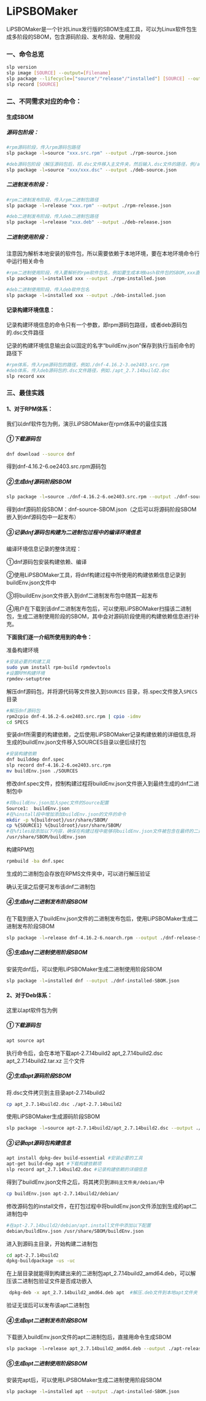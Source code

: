 # LiPSBOMaker

LiPSBOMaker是一个针对Linux发行版的SBOM生成工具，可以为Linux软件包生成多阶段的SBOM，包含源码阶段、发布阶段、使用阶段

[English]: README.md

 

### 一、命令总览

```bash
slp version
slp image [SOURCE] --output=[Filename]
slp package --lifecycle=["source"/"release"/"installed"] [SOURCE] --output=[Filename]
slp record [SOURCE]
```



### 二、不同需求对应的命令：

#### 生成SBOM

##### 源码包阶段：

```bash
#rpm源码阶段，传入rpm源码包路径
slp package -l=source "xxx.src.rpm" --output ./rpm-source.json

#deb源码包阶段（解压源码包后，将.dsc文件移入主文件夹，然后输入.dsc文件的路径，例/apt-2.7.14build2/apt_2.7.14build2.dsc）
slp package -l=source "xxx/xxx.dsc" --output ./deb-source.json
```

##### 二进制发布阶段：

```bash
#rpm二进制发布阶段，传入rpm二进制包路径
slp package -l=release "xxx.rpm" --output ./rpm-release.json

#deb二进制发布阶段，传入deb二进制包路径
slp package -l=release "xxx.deb" --output ./deb-release.json
```

##### 二进制使用阶段：

注意因为解析本地安装的软件包，所以需要依赖于本地环境，要在本地环境命令行中运行相关命令

```bash
#rpm二进制使用阶段，传入要解析的rpm软件包名，例如要生成本地bash软件包的SBOM,xxx直接就是bash
slp package -l=installed xxx --output ./rpm-installed.json

#deb二进制使用阶段，传入deb软件包名
slp package -l=installed xxx --output ./deb-installed.json
```



#### 记录构建环境信息：

记录构建环境信息的命令只有一个参数，即rpm源码包路径，或者deb源码包的.dsc文件路径

记录的构建环境信息输出会以固定的名字“buildEnv.json”保存到执行当前命令的路径下

```bash
#rpm体系，传入rpm源码包的路径，例如./dnf-4.16.2-3.oe2403.src.rpm
#deb体系，传入deb源码包的.dsc文件路径，例如./apt_2.7.14build2.dsc
slp record xxx
```

### 三、最佳实践

#### 1、对于RPM体系：

我们以dnf软件包为例，演示LiPSBOMaker在rpm体系中的最佳实践

##### ①下载源码包

```bash
dnf download --source dnf
```

得到dnf-4.16.2-6.oe2403.src.rpm源码包

##### ②生成dnf源码阶段SBOM

```bash
slp package -l=source ./dnf-4.16.2-6.oe2403.src.rpm --output ./dnf-source-SBOM.json
```

得到dnf源码阶段SBOM：dnf-source-SBOM.json（之后可以将源码阶段SBOM嵌入到dnf源码包中一起发布）

##### ③记录dnf源码包构建为二进制包过程中的编译环境信息

编译环境信息记录的整体流程：

①dnf源码包安装构建依赖、编译

②使用LiPSBOMaker工具，将dnf构建过程中所使用的构建依赖信息记录到buildEnv.json文件中

③将buildEnv.json文件嵌入到dnf二进制发布包中随其一起发布

④用户在下载到该dnf二进制发布包后，可以使用LiPSBOMaker扫描该二进制包，生成二进制使用阶段的SBOM，其中会对源码阶段使用的构建依赖信息进行补充。



**下面我们逐一介绍所使用到的命令：**

准备构建环境

```bash
#安装必要的构建工具
sudo yum install rpm-build rpmdevtools
#设置RPM构建环境
rpmdev-setuptree
```

解压dnf源码包，并将源代码等文件放入到`SOURCES` 目录，将.spec文件放入`SPECS`目录

```bash
#解压dnf源码包
rpm2cpio dnf-4.16.2-6.oe2403.src.rpm | cpio -idmv
cd SPECS
```

安装dnf所需要的构建依赖，之后使用LiPSBOMaker记录构建依赖的详细信息,将生成的buildEnv.json文件移入SOURCES目录以便后续打包

```bash
#安装构建依赖
dnf builddep dnf.spec
slp record dnf-4.16.2-6.oe2403.src.rpm
mv buildEnv.json ./SOURCES
```

修改dnf.spec文件，控制构建过程将buildEnv.json文件嵌入到最终生成的dnf二进制包中

```bash
#将buildEnv.json加入spec文件的Source配置
Source1:  buildEnv.json
#在%install段中增加添加buildEnv.json的文件的命令
mkdir -p %{buildroot}/usr/share/SBOM/
cp %{SOURCE1} %{buildroot}/usr/share/SBOM/
#在%files段添加以下内容，确保在构建过程中能够将buildEnv.json文件被包含在最终的二进制RPM包中：
/usr/share/SBOM/buildEnv.json
```

构建RPM包

```bash
rpmbuild -ba dnf.spec
```

生成的二进制包会存放在RPMS文件夹中，可以进行解压验证

确认无误之后便可发布该dnf二进制包

##### ④生成dnf二进制发布阶段SBOM

在下载到嵌入了buildEnv.json文件的二进制发布包后，使用LiPSBOMaker生成二进制发布阶段SBOM

```bash
slp package -l=release dnf-4.16.2-6.noarch.rpm --output ./dnf-release-SBOM.json
```

##### ⑤生成dnf二进制使用阶段SBOM

安装完dnf后，可以使用LiPSBOMaker生成二进制使用阶段SBOM

```bash
slp package -l=installed dnf --output ./dnf-installed-SBOM.json
```



#### 2、对于Deb体系：

这里以apt软件包为例

##### ①下载源码包

```bash
apt source apt
```

执行命令后，会在本地下载apt-2.7.14build2  apt_2.7.14build2.dsc  apt_2.7.14build2.tar.xz 三个文件

##### ②生成apt源码阶段SBOM

将.dsc文件拷贝到主目录apt-2.7.14build2

```bash
cp apt_2.7.14build2.dsc ./apt-2.7.14build2
```

使用LiPSBOMaker生成源码阶段SBOM

```bash
slp package -l=source apt-2.7.14build2/apt_2.7.14build2.dsc --output ./apt-source-SBOM.json
```

##### ③记录apt源码包构建信息

```bash
apt install dpkg-dev build-essential #安装必要的工具
apt-get build-dep apt #下载构建依赖项
slp record apt_2.7.14build2.dsc #记录构建依赖的详细信息
```

得到了buildEnv.json文件之后，将其拷贝到`源码主文件夹/debian/`中

```bash
cp buildEnv.json apt-2.7.14build2/debian/
```

修改源码包的install文件，在打包过程中将buildEnv.json文件添加到生成的apt二进制包中

```bash
#在apt-2.7.14build2/debian/apt.install文件中添加以下配置
debian/buildEnv.json /usr/share/SBOM/buildEnv.json
```

进入到源码主目录，开始构建二进制包

```bash
cd apt-2.7.14build2
dpkg-buildpackage -us -uc 
```

在上层目录就能得到构建出来的二进制包apt_2.7.14build2_amd64.deb，可以解压该二进制包验证文件是否成功嵌入

```bash
 dpkg-deb -x apt_2.7.14build2_amd64.deb apt  #解压.deb文件到本地apt文件夹
```

验证无误后可以发布该apt二进制包

##### ④生成apt二进制发布阶段SBOM

下载嵌入buildEnv.json文件的apt二进制包后，直接用命令生成SBOM

```bash
slp package -l=release apt_2.7.14build2_amd64.deb --output ./apt-release-SBOM.json
```

##### ⑤生成apt二进制使用阶段SBOM

安装完apt后，可以使用LiPSBOMaker生成二进制使用阶段SBOM

```bash
slp package -l=installed apt --output ./apt-installed-SBOM.json
```

